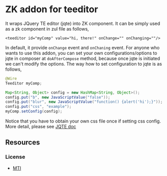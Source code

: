 ZK addon for teeditor
========
It wraps JQuery TE editor (jqte) into ZK component.
It can be simply used as a zk component in zul file as follows,
```
<teeditor id="myComp" value="hi, there!" onChange="" onChanging=""/>
```
In default, it provide `onChange` event and `onChaning` event.
For anyone who wants to use this addon, you can set your own configurations/options to jqte
in composer at `doAfterCompose` method, because once jqte is initiated we can't modify the options.
The way how to set configuration to jqte is as follows, 
```java
@Wire
Teeditor myComp;

Map<String, Object> config = new HashMap<String, Object>();
config.put("b", new JavaScriptValue("false"));
config.put("blur", new JavaScriptValue("function() {alert('hi');}"));
config.put("css", "example");
myComp.setConfig(config);
```
Notice that you have to obtain your own css file once if setting css config.
More detail, please see [JQTE doc](http://jqueryte.com/documentation)
## Resources
### License
 * [MTI](http://opensource.org/licenses/MIT)
